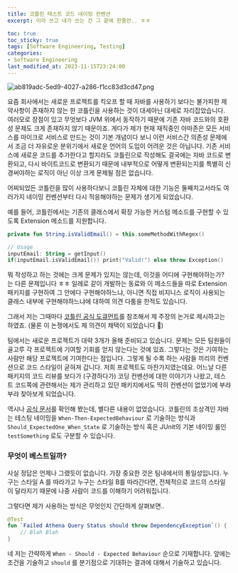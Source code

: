 ```yaml
---
title: 코틀린 테스트 코드 네이밍 컨벤션
excerpt: 이라 쓰고 내가 쓰는 건 그 끝에 한줄만.. ㅎㅎ

toc: true
toc_sticky: true
tags: [Software Engineering, Testing]
categories:
- Software Engineering
last_modified_at: 2023-11-15T23:24:00
---
```


![ab819adc-5ed9-4027-a286-f1cc83d3cd47.png](https://file.notion.so/f/f/9ae3e6c6-5107-4fb1-982d-5bcf0b0e75d1/92c27a88-8200-4a5f-8a37-ed98dfb602a5/ab819adc-5ed9-4027-a286-f1cc83d3cd47.png?id=56974ccc-56d9-446c-b034-ba28b572b5a7&table=block&spaceId=9ae3e6c6-5107-4fb1-982d-5bcf0b0e75d1&expirationTimestamp=1700265600000&signature=v8UqrEp-aLGL2xDWdzyKZoYdpf6LRjxct_zL42zXLZE&downloadName=ab819adc-5ed9-4027-a286-f1cc83d3cd47.png)

요즘 회사에서는 새로운 프로젝트를 킥오프 할 때 자바를 사용하기 보다는 불가피한 제약사항이 존재하지 않는 한 코틀린을 사용하는 것이 대세아닌 대세로 자리잡았습니다. 여러모로 장점이 있고 무엇보다 JVM 위에서 동작하기 때문에 기존 자바 코드와의 호환성 문제도 크게 존재하지 않기 때문이죠. 게다가 제가 현재 재직중인 아마존은 모든 서비스를 마이크로 서비스로 만드는 것이 기본 개념이다 보니 이런 서비스간 의존성 문제에서 조금 더 자유로운 분위기에서 새로운 언어의 도입이 어려운 것은 아닙니다. 기존 서비스에 새로운 코드를 추가한다고 할지라도 코틀린으로 작성해도 결국에는 자바 코드로 변환되고, 다시 바이트코드로 변환되기 때문에 내부적으로 어떻게 변환되는지를 특별히 신경써야하는 로직이 아닌 이상 크게 문제될 점은 없습니다.

어찌되었든 코틀린을 많이 사용하다보니 코틀린 자체에 대한 기능은 둘째치고서라도 여러가지 네이밍 컨벤션부터 다시 적응해야하는 문제가 생기게 되었습니다.

예를 들어, 코틀린에서는 기존의 클래스에서 확장 가능한 커스텀 메소드를 구현할 수 있도록 Extension 메소드를 지원합니다. 

```kotlin
private fun String.isValidEmail() = this.someMethodWithRegex()

// Usage
inputEmail: String = getInput()
if(inputEmail.isValidEmail()) print("Valid!") else throw Exception()
```

뭐 작성하고 하는 것에는 크게 문제가 있지는 않는데, 이것을 어디에 구현해야하는가? 는 다른 문제입니다 ㅎㅎ 일례로 같이 개발하는 동료와 이 메소드들을 따로 Extension 패키지를 구현하여 그 안에다 구현해야하느냐, 아니면 직접 비지니스 로직이 사용되는 클래스 내부에 구현해야하느냐에 대하여 의견 다툼을 한적도 있습니다. 

그래서 저는 그때마다 [코틀린 공식 도큐먼트](https://kotlinlang.org/docs/coding-conventions.html#class-layout)를 참조해서 제 주장의 논거로 제시하고는 하였죠. (물론 이 논쟁에서도 제 의견이 채택이 되었습니다 🙂)

팀에서는 새로운 프로젝트가 대략 3개가 올해 준비되고 있습니다. 문제는 모든 팀원들이 골고루 각 프로젝트에 기여할 기회를 얻지 않는다는 것에 있죠. 그렇다는 것은 기여하는 사람만 해당 프로젝트에 기여한다는 점입니다. 그렇게 될 수록 하는 사람들 끼리의 컨벤션으로 코드 스타일이 굳혀져 갑니다. 저희 프로젝트도 마찬가지였는데요. 어느날 다른 패키지의 코드 리뷰를 보다가 (구경하다가) 코딩 컨벤션에 대한 이야기가 나왔고, 테스트 코드쪽에 관련해서는 제가 관리하고 있던 패키지에서도 딱히 컨벤션이 없었기에 부랴부랴 찾아보게 되었습니다.

역시나 [공식 문서](https://kotlinlang.org/docs/coding-conventions.html#names-for-test-methods)를 확인해 봤는데, 별다른 내용이 없었습니다. 코틀린의 조상격인 자바는 테스팅 네이밍을 `When-Then-ExpectedBehaviour` 로 기술하는 방식과 `Should_ExpectedOne_When_State` 로 기술하는 방식 혹은 JUnit의 기본 네이밍 룰인 `testSomething` 로도 구분할 수 있습니다.

### 무엇이 베스트일까?

사실 정답은 언제나 그랬듯이 없습니다. 가장 중요한 것은 팀내에서의 통일성입니다. 누구는 스타일 A 를 따라가고 누구는 스타일 B를 따라간다면, 전체적으로 코드의 스타일이 달라지기 때문에 나중 사람이 코드를 이해하기 어려워집니다.

그렇다면 제가 사용하는 방식은 무엇인지 간단하게 살펴보면..

```kotlin
@Test
fun `Failed Athena Query Status should throw DependencyException`() {
	// Blah Blah
}
```

네 저는 간략하게 `When - Should - Expected Behaviour` 순으로 기재합니다. 앞에는 조건을 기술하고 `should` 를 분기점으로 기대하는 결과에 대해서 기술하고 있습니다.